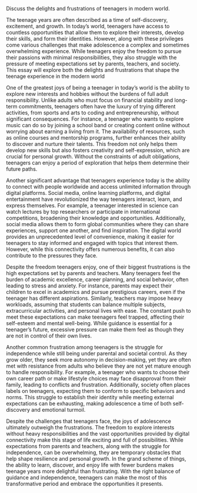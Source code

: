 Discuss the delights and frustrations of teenagers in modern world.

The teenage years are often described as a time of self-discovery, excitement, and growth. In today’s world, teenagers have access to countless opportunities that allow them to explore their interests, develop their skills, and form their identities. However, along with these privileges come various challenges that make adolescence a complex and sometimes overwhelming experience. While teenagers enjoy the freedom to pursue their passions with minimal responsibilities, they also struggle with the pressure of meeting expectations set by parents, teachers, and society. This essay will explore both the delights and frustrations that shape the teenage experience in the modern world

One of the greatest joys of being a teenager in today’s world is the ability to explore new interests and hobbies without the burdens of full adult responsibility. Unlike adults who must focus on financial stability and long-term commitments, teenagers often have the luxury of trying different activities, from sports and arts to coding and entrepreneurship, without significant consequences. For instance, a teenager who wants to explore music can do so by joining a school band or creating content online without worrying about earning a living from it. The availability of resources, such as online courses and mentorship programs, further enhances their ability to discover and nurture their talents. This freedom not only helps them develop new skills but also fosters creativity and self-expression, which are crucial for personal growth. Without the constraints of adult obligations, teenagers can enjoy a period of exploration that helps them determine their future paths.

Another significant advantage that teenagers experience today is the ability to connect with people worldwide and access unlimited information through digital platforms. Social media, online learning platforms, and digital entertainment have revolutionized the way teenagers interact, learn, and express themselves. For example, a teenager interested in science can watch lectures by top researchers or participate in international competitions, broadening their knowledge and opportunities. Additionally, social media allows them to form global communities where they can share experiences, support one another, and find inspiration. The digital world provides an unprecedented level of convenience, making it easier for teenagers to stay informed and engaged with topics that interest them. However, while this connectivity offers numerous benefits, it can also contribute to the pressures they face.

Despite the freedom teenagers enjoy, one of their biggest frustrations is the high expectations set by parents and teachers. Many teenagers feel the burden of academic excellence, career planning, and social behavior, often leading to stress and anxiety. For instance, parents may expect their children to excel in academics and pursue prestigious careers, even if the teenager has different aspirations. Similarly, teachers may impose heavy workloads, assuming that students can balance multiple subjects, extracurricular activities, and personal lives with ease. The constant push to meet these expectations can make teenagers feel trapped, affecting their self-esteem and mental well-being. While guidance is essential for a teenager’s future, excessive pressure can make them feel as though they are not in control of their own lives.

Another common frustration among teenagers is the struggle for independence while still being under parental and societal control. As they grow older, they seek more autonomy in decision-making, yet they are often met with resistance from adults who believe they are not yet mature enough to handle responsibility. For example, a teenager who wants to choose their own career path or make lifestyle choices may face disapproval from their family, leading to conflicts and frustration. Additionally, society often places labels on teenagers, expecting them to conform to specific behaviors and norms. This struggle to establish their identity while meeting external expectations can be exhausting, making adolescence a time of both self-discovery and emotional turmoil.

Despite the challenges that teenagers face, the joys of adolescence ultimately outweigh the frustrations. The freedom to explore interests without heavy responsibilities and the vast opportunities provided by digital connectivity make this stage of life exciting and full of possibilities. While expectations from parents and teachers, along with the struggle for independence, can be overwhelming, they are temporary obstacles that help shape resilience and personal growth. In the grand scheme of things, the ability to learn, discover, and enjoy life with fewer burdens makes teenage years more delightful than frustrating. With the right balance of guidance and independence, teenagers can make the most of this transformative period and embrace the opportunities it presents.
